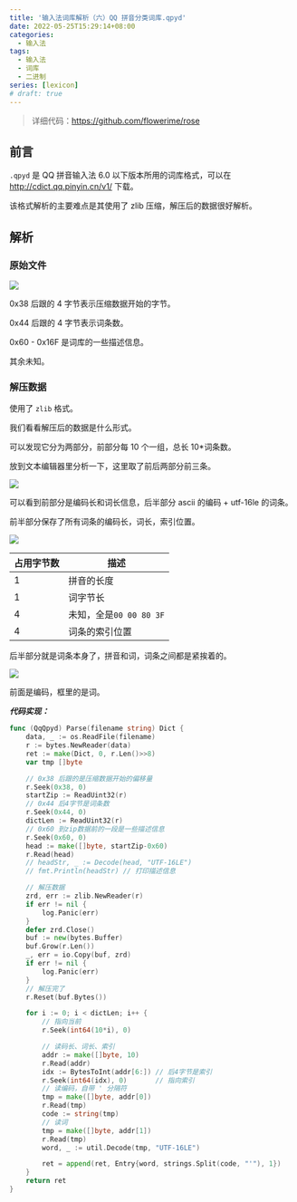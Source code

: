```yaml
---
title: '输入法词库解析（六）QQ 拼音分类词库.qpyd'
date: 2022-05-25T15:29:14+08:00
categories:
  - 输入法
tags:
  - 输入法
  - 词库
  - 二进制
series: [lexicon]
# draft: true
---
```


> 详细代码：<https://github.com/flowerime/rose>

## 前言

`.qpyd` 是 QQ 拼音输入法 6.0 以下版本所用的词库格式，可以在 <http://cdict.qq.pinyin.cn/v1/> 下载。

该格式解析的主要难点是其使用了 zlib 压缩，解压后的数据很好解析。

## 解析

### 原始文件

![](https://tucang.cc/api/image/show/b86501a86fa0ace3fa09f817a4c855cf)

0x38 后跟的 4 字节表示压缩数据开始的字节。

0x44 后跟的 4 字节表示词条数。

0x60 - 0x16F 是词库的一些描述信息。

其余未知。

### 解压数据

使用了 `zlib` 格式。

我们看看解压后的数据是什么形式。

可以发现它分为两部分，前部分每 10 个一组，总长 10\*词条数。

放到文本编辑器里分析一下，这里取了前后两部分前三条。

![](https://tucang.cc/api/image/show/5f653dd803e89fcca72f59eea9966b52)

可以看到前部分是编码长和词长信息，后半部分 ascii 的编码 + utf-16le 的词条。

前半部分保存了所有词条的编码长，词长，索引位置。

![](https://tucang.cc/api/image/show/ef9e706967a70db50a901d2f8ed69e6c)

| 占用字节数 | 描述                    |
| ---------- | ----------------------- |
| 1          | 拼音的长度              |
| 1          | 词字节长                |
| 4          | 未知，全是`00 00 80 3F` |
| 4          | 词条的索引位置          |

后半部分就是词条本身了，拼音和词，词条之间都是紧挨着的。

![](https://tucang.cc/api/image/show/78f1112a8bc8ef7ec681162e71ad2e2f)

前面是编码，框里的是词。

**_代码实现：_**

```go
func (QqQpyd) Parse(filename string) Dict {
    data, _ := os.ReadFile(filename)
    r := bytes.NewReader(data)
    ret := make(Dict, 0, r.Len()>>8)
    var tmp []byte

    // 0x38 后跟的是压缩数据开始的偏移量
    r.Seek(0x38, 0)
    startZip := ReadUint32(r)
    // 0x44 后4字节是词条数
    r.Seek(0x44, 0)
    dictLen := ReadUint32(r)
    // 0x60 到zip数据前的一段是一些描述信息
    r.Seek(0x60, 0)
    head := make([]byte, startZip-0x60)
    r.Read(head)
    // headStr, _ := Decode(head, "UTF-16LE")
    // fmt.Println(headStr) // 打印描述信息

    // 解压数据
    zrd, err := zlib.NewReader(r)
    if err != nil {
        log.Panic(err)
    }
    defer zrd.Close()
    buf := new(bytes.Buffer)
    buf.Grow(r.Len())
    _, err = io.Copy(buf, zrd)
    if err != nil {
        log.Panic(err)
    }
    // 解压完了
    r.Reset(buf.Bytes())

    for i := 0; i < dictLen; i++ {
        // 指向当前
        r.Seek(int64(10*i), 0)

        // 读码长、词长、索引
        addr := make([]byte, 10)
        r.Read(addr)
        idx := BytesToInt(addr[6:]) // 后4字节是索引
        r.Seek(int64(idx), 0)       // 指向索引
        // 读编码，自带 ' 分隔符
        tmp = make([]byte, addr[0])
        r.Read(tmp)
        code := string(tmp)
        // 读词
        tmp = make([]byte, addr[1])
        r.Read(tmp)
        word, _ := util.Decode(tmp, "UTF-16LE")

        ret = append(ret, Entry{word, strings.Split(code, "'"), 1})
    }
    return ret
}
```
